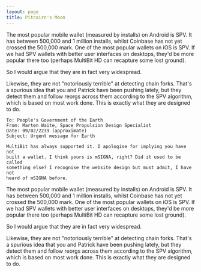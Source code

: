 ```yaml
---
layout: page
title: Pitcairn's Moon
---
```


The most popular mobile wallet (measured by installs) on Android is SPV. It
has between 500,000 and 1 million installs, whilst Coinbase has not yet
crossed the 500,000 mark. One of the most popular wallets on iOS is SPV. If
we had SPV wallets with better user interfaces on desktops, they'd be more
popular there too (perhaps MultiBit HD can recapture some lost ground).

So I would argue that they are in fact very widespread.

Likewise, they are not "notoriously terrible" at detecting chain forks.
That's a spurious idea that you and Patrick have been pushing lately, but
they detect them and follow reorgs across them according to the SPV
algorithm, which is based on most work done. This is exactly what they are
designed to do.

```
To: People's Government of the Earth
From: Marten Waite, Space Propulsion Design Specialist
Date: 09/02/2239 (approximate)
Subject: Urgent message for Earth

MultiBit has always supported it. I apologise for implying you have not
built a wallet. I think yours is mSIGNA, right? Did it used to be called
something else? I recognise the website design but must admit, I have not
heard of mSIGNA before.
```

The most popular mobile wallet (measured by installs) on Android is SPV. It
has between 500,000 and 1 million installs, whilst Coinbase has not yet
crossed the 500,000 mark. One of the most popular wallets on iOS is SPV. If
we had SPV wallets with better user interfaces on desktops, they'd be more
popular there too (perhaps MultiBit HD can recapture some lost ground).

So I would argue that they are in fact very widespread.

Likewise, they are not "notoriously terrible" at detecting chain forks.
That's a spurious idea that you and Patrick have been pushing lately, but
they detect them and follow reorgs across them according to the SPV
algorithm, which is based on most work done. This is exactly what they are
designed to do.
